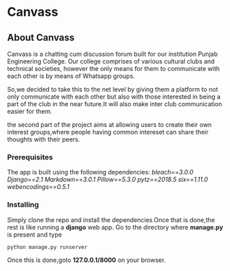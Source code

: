 # Canvass

## About Canvass
Canvass is a chatting cum discussion forum built for our institution Punjab Engineering College.
Our college comprises of various cultural clubs and technical societies, however the only means for them to communicate with each other is by means of Whatsapp groups. 

So,we decided to take this to the net level by giving them a platform to not only communicate with each other but also with those interested in being a part of the club in the near future.It will also make inter club communication easier for them.

the second part of the project aims at allowing users to create their own interest groups,where people having common intereset can share their thoughts with their peers.


### Prerequisites

The app is built using the following dependencies:
*bleach==3.0.0
Django==2.1
Markdown==3.0.1
Pillow==5.3.0
pytz==2018.5
six==1.11.0
webencodings==0.5.1*

### Installing
Simply clone the repo and install the dependencies.Once that is done,the rest is like running a **django** web app.
Go to the directory where **manage.py** is present and type
```python
python manage.py runserver
```
Once this is done,goto
**127.0.0.1/8000** 
on your browser.





